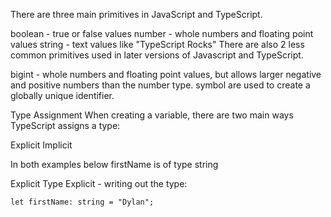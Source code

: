 There are three main primitives in JavaScript and TypeScript.

boolean - true or false values
number - whole numbers and floating point values
string - text values like "TypeScript Rocks"
There are also 2 less common primitives used in later versions of Javascript and TypeScript.

bigint - whole numbers and floating point values, but allows larger negative and positive numbers than the number type.
symbol are used to create a globally unique identifier.

Type Assignment
When creating a variable, there are two main ways TypeScript assigns a type:

Explicit
Implicit

In both examples below firstName is of type string

Explicit Type
Explicit - writing out the type:

```
let firstName: string = "Dylan";

```
